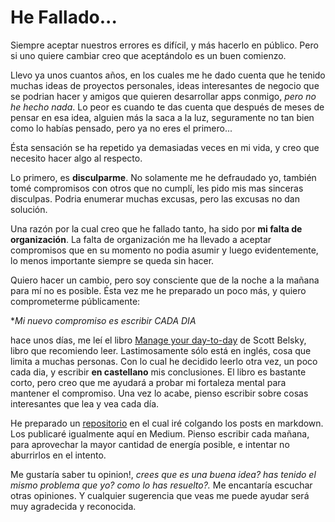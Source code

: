 # He Fallado...

Siempre aceptar nuestros errores es difícil, y más hacerlo en público. Pero si uno quiere cambiar creo que aceptándolo es un buen comienzo.

Llevo ya unos cuantos años, en los cuales me he dado cuenta que he tenido muchas ideas de proyectos personales, ideas interesantes de negocio que se podrian hacer y amigos que quieren desarrollar apps conmigo, *pero no he hecho nada*. Lo peor es cuando te das cuenta que después de meses de pensar en esa idea, alguien más la saca a la luz, seguramente no tan bien como lo habías pensado, pero ya no eres el primero...

Ésta sensación se ha repetido ya demasiadas veces en mi vida, y creo que necesito hacer algo al respecto.

Lo primero, es **disculparme**. No solamente me he defraudado yo, también tomé compromisos con otros que no cumplí, les pido mis mas sinceras disculpas. Podria enumerar muchas excusas, pero las excusas no dan solución.

Una razón por la cual creo que he fallado tanto, ha sido por **mi falta de organización**. La falta de organización me ha llevado a aceptar compromisos que en su momento no podia asumir y luego evidentemente, lo menos importante siempre se queda sin hacer.

Quiero hacer un cambio, pero soy consciente que de la noche a la mañana para mí no es posible. Ésta vez me he preparado un poco más, y quiero comprometerme públicamente:

**Mi nuevo compromiso es escribir *CADA DIA**

hace unos días, me leí el libro [Manage your day-to-day]() de Scott Belsky, libro que recomiendo leer. Lastimosamente sólo está en inglés, cosa que limita a muchas personas. Con lo cual he decidido leerlo otra vez, un poco cada dia, y escribir **en castellano** mis conclusiones. El libro es bastante corto, pero creo que me ayudará a probar mi fortaleza mental para mantener el compromiso. Una vez lo acabe, pienso escribir sobre cosas interesantes que lea y vea cada día.

He preparado un [repositorio](https://github.com/hhg2288/blog) en el cual iré colgando los posts en markdown. Los publicaré igualmente aquí en Medium. Pienso escribir cada mañana, para aprovechar la mayor cantidad de energía posible, e intentar no aburrirlos en el intento.

Me gustaría saber tu opinion!, *crees que es una buena idea? has tenido el mismo problema que yo? como lo has resuelto?.* Me encantaría escuchar otras opiniones. Y cualquier sugerencia que veas me puede ayudar será muy agradecida y reconocida.
